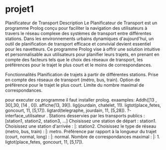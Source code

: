 # projet1
Planificateur de Transport
Description
Le Planificateur de Transport est un programme Prolog conçu pour faciliter la navigation des utilisateurs à travers le réseau complexe des systèmes de transport entre différentes stations. Dans les environnements urbains dynamiques d'aujourd'hui, un outil de planification de transport efficace et convivial devient essentiel pour les navetteurs. Ce programme Prolog vise à offrir une solution intuitive et personnalisable aux utilisateurs pour planifier leurs trajets, en prenant en compte des facteurs tels que le choix des réseaux de transport, les préférences pour le trajet le plus court et le moins de correspondances.

Fonctionnalités
Planification de trajets à partir de différentes stations.
Prise en compte des réseaux de transport (métro, bus, train).
Option de préférence pour le trajet le plus court.
Limite du nombre maximal de correspondances.

pour executer ce programme il faut installer prolog. 
exaamples:
Addh([13 , 30],30, [14 , 0]).
affiche(13, 39]).
lig(jourdain, chatelet, 11).
ligtot(place_fetes, goncourt, 11, [5,17]).
ligtard(telegraphe, jourdain, 11, [5,28]).
?- interface_utilisateur .
Stations desservies par les transports publics :
[station1, station2, station3, ...]
Choisissez une station de départ : station1.
Choisissez une station d'arrivée : |: station2.
Choisissez le type de réseau (metro, bus, train) : |: metro.
Préférence par rapport à la longueur du trajet (court, normal, long) : |: normal.
Nombre de correspondances maximal : |: 1.
ligtot(place_fetes, goncourt, 11, [5,17]).
